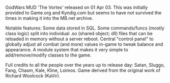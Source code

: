 GodWars MUD 'The Vortex' released on 01 Apr 03. This was initially provided to Game.org and Kyndig.com but seems to have not survived the times in making it into the MB.net archive.

Notable features:
Some data stored in SQL.
Some commands/funcs (mostly class logic) split into individual .so (shared object; dll) files that can be reloaded in memory without a server reboot.
Central "control panel" to globally adjust all combat (and more) values in-game to tweak balance and appearance.
A module system that makes it very simple to add/remove/modify classes to the game.

Full credits to all the people over the years up to release day: Satan, Sluggo, Fang, Chasm, Kale, Kline, Loimos. Game derived from the original work of Richard Woolcock (KaVir).
